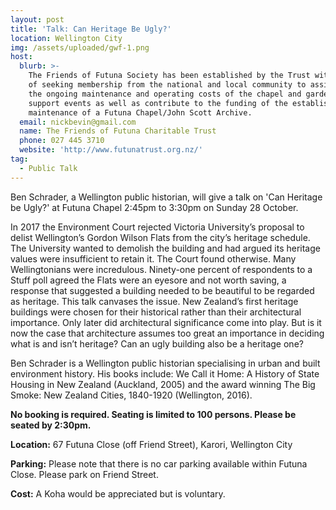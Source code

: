 ```yaml
---
layout: post
title: 'Talk: Can Heritage Be Ugly?'
location: Wellington City
img: /assets/uploaded/gwf-1.png
host:
  blurb: >-
    The Friends of Futuna Society has been established by the Trust with the aim
    of seeking membership from the national and local community to assist with
    the ongoing maintenance and operating costs of the chapel and gardens,
    support events as well as contribute to the funding of the establishment and
    maintenance of a Futuna Chapel/John Scott Archive.
  email: nickbevin@gmail.com
  name: The Friends of Futuna Charitable Trust
  phone: 027 445 3710
  website: 'http://www.futunatrust.org.nz/'
tag:
  - Public Talk
---
```

Ben Schrader, a Wellington public historian, will give a talk on 'Can Heritage be Ugly?' at Futuna Chapel 2:45pm to 3:30pm on Sunday 28 October. 

In 2017 the Environment Court rejected Victoria University’s proposal to delist Wellington’s Gordon Wilson Flats from the city’s heritage schedule. The University wanted to demolish the building and had argued its heritage values were insufficient to retain it. The Court found otherwise. Many Wellingtonians were incredulous. Ninety-one percent of respondents to a Stuff poll agreed the Flats were an eyesore and not worth saving, a response that suggested a building needed to be beautiful to be regarded as heritage. This talk canvases the issue. New Zealand’s first heritage buildings were chosen for their historical rather than their architectural importance. Only later did architectural significance come into play. But is it now the case that architecture assumes too great an importance in deciding what is and isn’t heritage? Can an ugly building also be a heritage one?

Ben Schrader is a Wellington public historian specialising in urban and built environment history. His books include: We Call it Home: A History of State Housing in New Zealand (Auckland, 2005) and the award winning The Big Smoke: New Zealand Cities, 1840-1920 (Wellington, 2016).

**No booking is required. Seating is limited to 100 persons. Please be seated by 2:30pm.**

**Location:** 67 Futuna Close (off Friend Street), Karori, Wellington City

**Parking:** Please note that there is no car parking available within Futuna Close. Please park on Friend Street.

**Cost:** A Koha would be appreciated but is voluntary.
